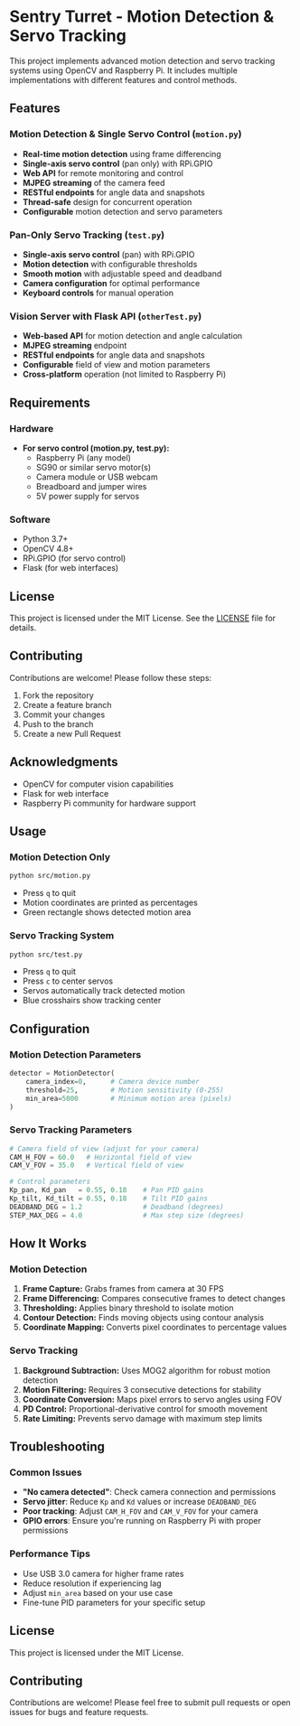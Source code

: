 # Sentry Turret - Motion Detection & Servo Tracking

This project implements advanced motion detection and servo tracking systems using OpenCV and Raspberry Pi. It includes multiple implementations with different features and control methods.

## Features

### Motion Detection & Single Servo Control (`motion.py`)
- **Real-time motion detection** using frame differencing
- **Single-axis servo control** (pan only) with RPi.GPIO
- **Web API** for remote monitoring and control
- **MJPEG streaming** of the camera feed
- **RESTful endpoints** for angle data and snapshots
- **Thread-safe** design for concurrent operation
- **Configurable** motion detection and servo parameters

### Pan-Only Servo Tracking (`test.py`)
- **Single-axis servo control** (pan) with RPi.GPIO
- **Motion detection** with configurable thresholds
- **Smooth motion** with adjustable speed and deadband
- **Camera configuration** for optimal performance
- **Keyboard controls** for manual operation

### Vision Server with Flask API (`otherTest.py`)
- **Web-based API** for motion detection and angle calculation
- **MJPEG streaming** endpoint
- **RESTful endpoints** for angle data and snapshots
- **Configurable** field of view and motion parameters
- **Cross-platform** operation (not limited to Raspberry Pi)

## Requirements

### Hardware
- **For servo control (motion.py, test.py):**
  - Raspberry Pi (any model)
  - SG90 or similar servo motor(s)
  - Camera module or USB webcam
  - Breadboard and jumper wires
  - 5V power supply for servos

### Software
- Python 3.7+
- OpenCV 4.8+
- RPi.GPIO (for servo control)
- Flask (for web interfaces)

## License
This project is licensed under the MIT License. See the [LICENSE](LICENSE) file for details.

## Contributing
Contributions are welcome! Please follow these steps:
1. Fork the repository
2. Create a feature branch
3. Commit your changes
4. Push to the branch
5. Create a new Pull Request

## Acknowledgments
- OpenCV for computer vision capabilities
- Flask for web interface
- Raspberry Pi community for hardware support

## Usage

### Motion Detection Only
```bash
python src/motion.py
```
- Press `q` to quit
- Motion coordinates are printed as percentages
- Green rectangle shows detected motion area

### Servo Tracking System
```bash
python src/test.py
```
- Press `q` to quit
- Press `c` to center servos
- Servos automatically track detected motion
- Blue crosshairs show tracking center

## Configuration

### Motion Detection Parameters
```python
detector = MotionDetector(
    camera_index=0,      # Camera device number
    threshold=25,        # Motion sensitivity (0-255)
    min_area=5000        # Minimum motion area (pixels)
)
```

### Servo Tracking Parameters
```python
# Camera field of view (adjust for your camera)
CAM_H_FOV = 60.0   # Horizontal field of view
CAM_V_FOV = 35.0   # Vertical field of view

# Control parameters
Kp_pan, Kd_pan   = 0.55, 0.18    # Pan PID gains
Kp_tilt, Kd_tilt = 0.55, 0.18    # Tilt PID gains
DEADBAND_DEG = 1.2               # Deadband (degrees)
STEP_MAX_DEG = 4.0               # Max step size (degrees)
```

## How It Works

### Motion Detection
1. **Frame Capture:** Grabs frames from camera at 30 FPS
2. **Frame Differencing:** Compares consecutive frames to detect changes
3. **Thresholding:** Applies binary threshold to isolate motion
4. **Contour Detection:** Finds moving objects using contour analysis
5. **Coordinate Mapping:** Converts pixel coordinates to percentage values

### Servo Tracking
1. **Background Subtraction:** Uses MOG2 algorithm for robust motion detection
2. **Motion Filtering:** Requires 3 consecutive detections for stability
3. **Coordinate Conversion:** Maps pixel errors to servo angles using FOV
4. **PD Control:** Proportional-derivative control for smooth movement
5. **Rate Limiting:** Prevents servo damage with maximum step limits

## Troubleshooting

### Common Issues
- **"No camera detected"**: Check camera connection and permissions
- **Servo jitter**: Reduce `Kp` and `Kd` values or increase `DEADBAND_DEG`
- **Poor tracking**: Adjust `CAM_H_FOV` and `CAM_V_FOV` for your camera
- **GPIO errors**: Ensure you're running on Raspberry Pi with proper permissions

### Performance Tips
- Use USB 3.0 camera for higher frame rates
- Reduce resolution if experiencing lag
- Adjust `min_area` based on your use case
- Fine-tune PID parameters for your specific setup

## License
This project is licensed under the MIT License.

## Contributing
Contributions are welcome! Please feel free to submit pull requests or open issues for bugs and feature requests.